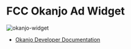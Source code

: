 # FCC Okanjo Ad Widget

![okanjo-widget](https://cloud.githubusercontent.com/assets/12876929/14197666/9d8121ea-f796-11e5-9b97-65a25ef9dfc9.png)
- [Okanjo Developer Documentation](https://developer.okanjo.com/okanjo-js#okanjo-js)

